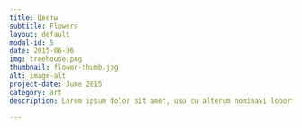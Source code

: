 ```yaml
---
title: Цветы
subtitle: Flowers
layout: default
modal-id: 5
date: 2015-06-06
img: treehouse.png
thumbnail: flower-thumb.jpg
alt: image-alt
project-date: June 2015
category: art
description: Lorem ipsum dolor sit amet, usu cu alterum nominavi lobortis. At duo novum diceret. Tantas apeirian vix et, usu sanctus postulant inciderint ut, populo diceret necessitatibus in vim. Cu eum dicam feugiat noluisse.

---
```

